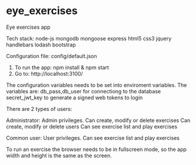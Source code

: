 # eye_exercises
Eye exercises app

Tech stack:
node-js
mongodb
mongoose
express
html5
css3
jquery
handlebars
lodash
bootstrap

Configuration file: config/default.json

1. To run the app: npm install & npm start
2. Go to: http://localhost:3100/

The configuration variables needs to be set into enviroment variables.
The variables are:
db_pass,db_user for connectiong to the database 
secret_jwt_key to generate a signed web tokens to login

There are 2 types of users:

Administrator: Admin privileges. Can create, modify or delete exercises
Can create, modify or delete users
Can see exercise list and play exercises

Common user: User privileges. Can see exercise list and play exercises

To run an exercise the browser needs to be in fullscreen mode, so the app width and height is the same as the screen.